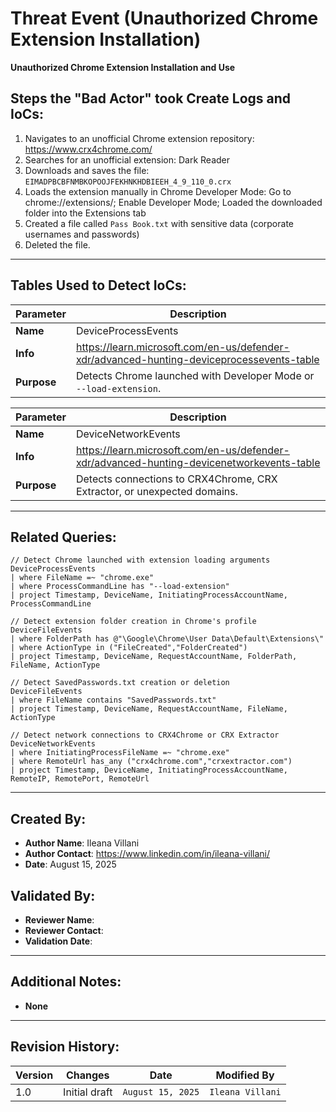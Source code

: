 # Threat Event (Unauthorized Chrome Extension Installation)
**Unauthorized Chrome Extension Installation and Use**

## Steps the "Bad Actor" took Create Logs and IoCs:
1. Navigates to an unofficial Chrome extension repository: https://www.crx4chrome.com/
2. Searches for an unofficial extension: Dark Reader
3. Downloads and saves the file: ```EIMADPBCBFNMBKOPOOJFEKHNKHDBIEEH_4_9_110_0.crx```
4. Loads the extension manually in Chrome Developer Mode: Go to chrome://extensions/; Enable Developer Mode; Loaded the downloaded folder into the Extensions tab
5. Created a file called ```Pass Book.txt``` with sensitive data (corporate usernames and passwords)
6. Deleted the file.

---

## Tables Used to Detect IoCs:
| **Parameter**       | **Description**                                                              |
|---------------------|------------------------------------------------------------------------------|
| **Name**| DeviceProcessEvents|
| **Info**|https://learn.microsoft.com/en-us/defender-xdr/advanced-hunting-deviceprocessevents-table |
| **Purpose**| Detects Chrome launched with Developer Mode or ```--load-extension```.  |

| **Parameter**       | **Description**                                                              |
|---------------------|------------------------------------------------------------------------------|
| **Name**| DeviceNetworkEvents|
| **Info**|https://learn.microsoft.com/en-us/defender-xdr/advanced-hunting-devicenetworkevents-table|
| **Purpose**| Detects connections to CRX4Chrome, CRX Extractor, or unexpected domains. |

---

## Related Queries:
```kql
// Detect Chrome launched with extension loading arguments
DeviceProcessEvents
| where FileName =~ "chrome.exe"
| where ProcessCommandLine has "--load-extension"
| project Timestamp, DeviceName, InitiatingProcessAccountName, ProcessCommandLine

// Detect extension folder creation in Chrome's profile
DeviceFileEvents
| where FolderPath has @"\Google\Chrome\User Data\Default\Extensions\"
| where ActionType in ("FileCreated","FolderCreated")
| project Timestamp, DeviceName, RequestAccountName, FolderPath, FileName, ActionType

// Detect SavedPasswords.txt creation or deletion
DeviceFileEvents
| where FileName contains "SavedPasswords.txt"
| project Timestamp, DeviceName, RequestAccountName, FileName, ActionType

// Detect network connections to CRX4Chrome or CRX Extractor
DeviceNetworkEvents
| where InitiatingProcessFileName =~ "chrome.exe"
| where RemoteUrl has_any ("crx4chrome.com","crxextractor.com")
| project Timestamp, DeviceName, InitiatingProcessAccountName, RemoteIP, RemotePort, RemoteUrl

```

---

## Created By:
- **Author Name**: Ileana Villani
- **Author Contact**: https://www.linkedin.com/in/ileana-villani/
- **Date**: August 15, 2025

## Validated By:
- **Reviewer Name**: 
- **Reviewer Contact**: 
- **Validation Date**: 

---

## Additional Notes:
- **None**

---

## Revision History:
| **Version** | **Changes**                   | **Date**         | **Modified By**   |
|-------------|-------------------------------|------------------|-------------------|
| 1.0         | Initial draft                  | `August 15, 2025`  | `Ileana Villani`   
